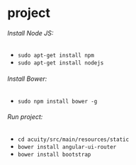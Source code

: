 # project

###### Install Node JS:  
* `sudo apt-get install npm`
* `sudo apt-get install nodejs`
###### Install Bower:
* `sudo npm install bower -g`
###### Run project:
* `cd acuity/src/main/resources/static`
* `bower install angular-ui-router`
* `bower install bootstrap`

